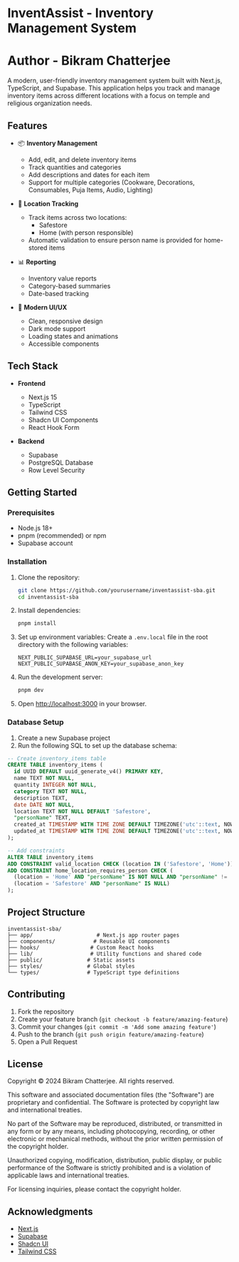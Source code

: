 # InventAssist - Inventory Management System
# Author - Bikram Chatterjee

A modern, user-friendly inventory management system built with Next.js, TypeScript, and Supabase. This application helps you track and manage inventory items across different locations with a focus on temple and religious organization needs.

## Features

- 📦 **Inventory Management**
  - Add, edit, and delete inventory items
  - Track quantities and categories
  - Add descriptions and dates for each item
  - Support for multiple categories (Cookware, Decorations, Consumables, Puja Items, Audio, Lighting)

- 📍 **Location Tracking**
  - Track items across two locations:
    - Safestore
    - Home (with person responsible)
  - Automatic validation to ensure person name is provided for home-stored items

- 📊 **Reporting**
  - Inventory value reports
  - Category-based summaries
  - Date-based tracking

- 🎨 **Modern UI/UX**
  - Clean, responsive design
  - Dark mode support
  - Loading states and animations
  - Accessible components

## Tech Stack

- **Frontend**
  - Next.js 15
  - TypeScript
  - Tailwind CSS
  - Shadcn UI Components
  - React Hook Form


- **Backend**
  - Supabase
  - PostgreSQL Database
  - Row Level Security

## Getting Started

### Prerequisites

- Node.js 18+ 
- pnpm (recommended) or npm
- Supabase account

### Installation

1. Clone the repository:
   ```bash
   git clone https://github.com/yourusername/inventassist-sba.git
   cd inventassist-sba
   ```

2. Install dependencies:
   ```bash
   pnpm install
   ```

3. Set up environment variables:
   Create a `.env.local` file in the root directory with the following variables:
   ```
   NEXT_PUBLIC_SUPABASE_URL=your_supabase_url
   NEXT_PUBLIC_SUPABASE_ANON_KEY=your_supabase_anon_key
   ```

4. Run the development server:
   ```bash
   pnpm dev
   ```

5. Open [http://localhost:3000](http://localhost:3000) in your browser.

### Database Setup

1. Create a new Supabase project
2. Run the following SQL to set up the database schema:

```sql
-- Create inventory_items table
CREATE TABLE inventory_items (
  id UUID DEFAULT uuid_generate_v4() PRIMARY KEY,
  name TEXT NOT NULL,
  quantity INTEGER NOT NULL,
  category TEXT NOT NULL,
  description TEXT,
  date DATE NOT NULL,
  location TEXT NOT NULL DEFAULT 'Safestore',
  "personName" TEXT,
  created_at TIMESTAMP WITH TIME ZONE DEFAULT TIMEZONE('utc'::text, NOW()),
  updated_at TIMESTAMP WITH TIME ZONE DEFAULT TIMEZONE('utc'::text, NOW())
);

-- Add constraints
ALTER TABLE inventory_items
ADD CONSTRAINT valid_location CHECK (location IN ('Safestore', 'Home')),
ADD CONSTRAINT home_location_requires_person CHECK (
  (location = 'Home' AND "personName" IS NOT NULL AND "personName" != '') OR
  (location = 'Safestore' AND "personName" IS NULL)
);
```

## Project Structure

```
inventassist-sba/
├── app/                    # Next.js app router pages
├── components/            # Reusable UI components
├── hooks/                # Custom React hooks
├── lib/                  # Utility functions and shared code
├── public/              # Static assets
├── styles/              # Global styles
└── types/               # TypeScript type definitions
```

## Contributing

1. Fork the repository
2. Create your feature branch (`git checkout -b feature/amazing-feature`)
3. Commit your changes (`git commit -m 'Add some amazing feature'`)
4. Push to the branch (`git push origin feature/amazing-feature`)
5. Open a Pull Request

## License

Copyright © 2024 Bikram Chatterjee. All rights reserved.

This software and associated documentation files (the "Software") are proprietary and confidential. The Software is protected by copyright law and international treaties.

No part of the Software may be reproduced, distributed, or transmitted in any form or by any means, including photocopying, recording, or other electronic or mechanical methods, without the prior written permission of the copyright holder.

Unauthorized copying, modification, distribution, public display, or public performance of the Software is strictly prohibited and is a violation of applicable laws and international treaties.

For licensing inquiries, please contact the copyright holder.
## Acknowledgments

- [Next.js](https://nextjs.org/)
- [Supabase](https://supabase.com/)
- [Shadcn UI](https://ui.shadcn.com/)
- [Tailwind CSS](https://tailwindcss.com/)
